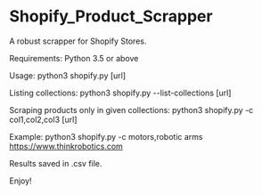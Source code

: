 # Shopify_Product_Scrapper
A robust scrapper for Shopify Stores.

Requirements:
Python 3.5 or above

Usage:
python3 shopify.py [url]

Listing collections:
python3 shopify.py --list-collections [url]

Scraping products only in given collections:
python3 shopify.py -c col1,col2,col3 [url]

Example:
python3 shopify.py -c motors,robotic arms https://www.thinkrobotics.com

Results saved in .csv file.

Enjoy!
